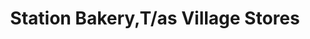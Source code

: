 ---
title: "Station Bakery,T/as Village Stores"
url: /horam/station-bakery-t-as-village-stores/
shop: Lebensmittel
---